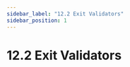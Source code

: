 ```yaml
---
sidebar_label: "12.2 Exit Validators"
sidebar_position: 1
---
```


# 12.2 Exit Validators

<!--TODO:-->
